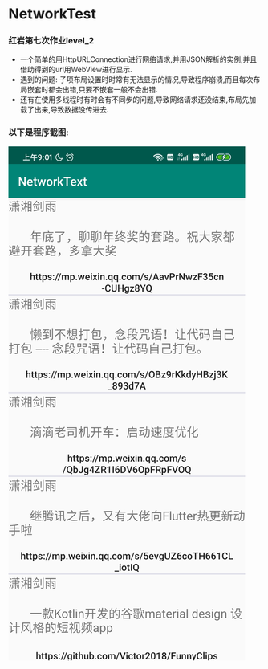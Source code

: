 # NetworkTest
### 红岩第七次作业level_2
- 一个简单的用HttpURLConnection进行网络请求,并用JSON解析的实例,并且借助得到的url用WebView进行显示.
- 遇到的问题: 子项布局设置时时常有无法显示的情况,导致程序崩溃,而且每次布局嵌套时都会出错,只要不嵌套一般不会出错.
- 还有在使用多线程时有时会有不同步的问题,导致网络请求还没结束,布局先加载了出来,导致数据没传进去.
### 以下是程序截图:
![image](https://github.com/lf624/NetworkTest/blob/master/Screenshot_2019-12-13-09-01-43-321_com.example.ne.jpg)
